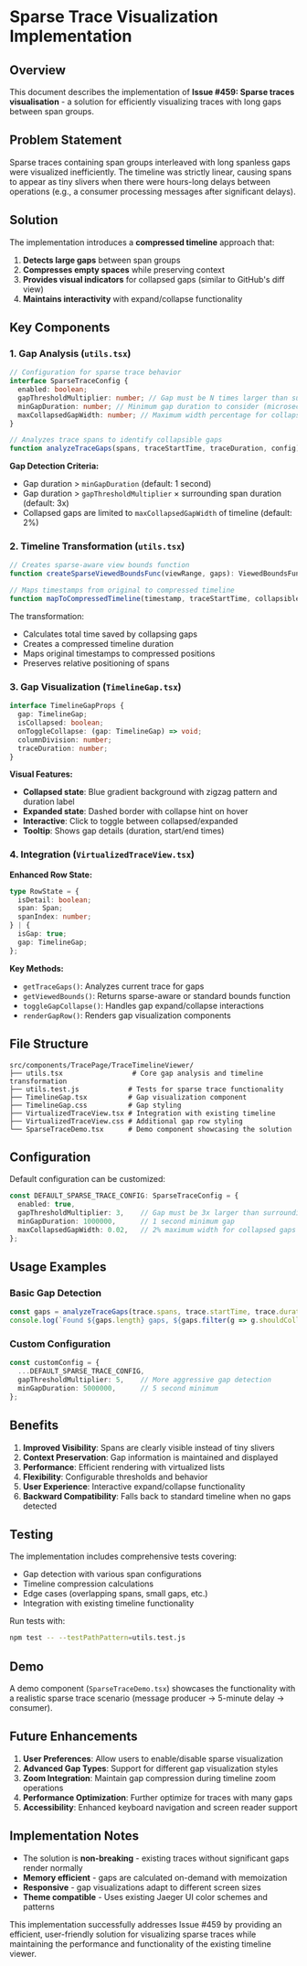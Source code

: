# Sparse Trace Visualization Implementation

## Overview

This document describes the implementation of **Issue #459: Sparse traces visualisation** - a solution for efficiently visualizing traces with long gaps between span groups.

## Problem Statement

Sparse traces containing span groups interleaved with long spanless gaps were visualized inefficiently. The timeline was strictly linear, causing spans to appear as tiny slivers when there were hours-long delays between operations (e.g., a consumer processing messages after significant delays).

## Solution

The implementation introduces a **compressed timeline** approach that:

1. **Detects large gaps** between span groups
2. **Compresses empty spaces** while preserving context
3. **Provides visual indicators** for collapsed gaps (similar to GitHub's diff view)
4. **Maintains interactivity** with expand/collapse functionality

## Key Components

### 1. Gap Analysis (`utils.tsx`)

```typescript
// Configuration for sparse trace behavior
interface SparseTraceConfig {
  enabled: boolean;
  gapThresholdMultiplier: number; // Gap must be N times larger than surrounding spans
  minGapDuration: number; // Minimum gap duration to consider (microseconds)
  maxCollapsedGapWidth: number; // Maximum width percentage for collapsed gaps
}

// Analyzes trace spans to identify collapsible gaps
function analyzeTraceGaps(spans, traceStartTime, traceDuration, config): TimelineGap[]
```

**Gap Detection Criteria:**
- Gap duration > `minGapDuration` (default: 1 second)
- Gap duration > `gapThresholdMultiplier` × surrounding span duration (default: 3x)
- Collapsed gaps are limited to `maxCollapsedGapWidth` of timeline (default: 2%)

### 2. Timeline Transformation (`utils.tsx`)

```typescript
// Creates sparse-aware view bounds function
function createSparseViewedBoundsFunc(viewRange, gaps): ViewedBoundsFunctionType

// Maps timestamps from original to compressed timeline
function mapToCompressedTimeline(timestamp, traceStartTime, collapsibleGaps, originalDuration): number
```

The transformation:
- Calculates total time saved by collapsing gaps
- Creates a compressed timeline duration
- Maps original timestamps to compressed positions
- Preserves relative positioning of spans

### 3. Gap Visualization (`TimelineGap.tsx`)

```typescript
interface TimelineGapProps {
  gap: TimelineGap;
  isCollapsed: boolean;
  onToggleCollapse: (gap: TimelineGap) => void;
  columnDivision: number;
  traceDuration: number;
}
```

**Visual Features:**
- **Collapsed state**: Blue gradient background with zigzag pattern and duration label
- **Expanded state**: Dashed border with collapse hint on hover
- **Interactive**: Click to toggle between collapsed/expanded
- **Tooltip**: Shows gap details (duration, start/end times)

### 4. Integration (`VirtualizedTraceView.tsx`)

**Enhanced Row State:**
```typescript
type RowState = {
  isDetail: boolean;
  span: Span;
  spanIndex: number;
} | {
  isGap: true;
  gap: TimelineGap;
};
```

**Key Methods:**
- `getTraceGaps()`: Analyzes current trace for gaps
- `getViewedBounds()`: Returns sparse-aware or standard bounds function
- `toggleGapCollapse()`: Handles gap expand/collapse interactions
- `renderGapRow()`: Renders gap visualization components

## File Structure

```
src/components/TracePage/TraceTimelineViewer/
├── utils.tsx                 # Core gap analysis and timeline transformation
├── utils.test.js            # Tests for sparse trace functionality
├── TimelineGap.tsx          # Gap visualization component
├── TimelineGap.css          # Gap styling
├── VirtualizedTraceView.tsx # Integration with existing timeline
├── VirtualizedTraceView.css # Additional gap row styling
└── SparseTraceDemo.tsx      # Demo component showcasing the solution
```

## Configuration

Default configuration can be customized:

```typescript
const DEFAULT_SPARSE_TRACE_CONFIG: SparseTraceConfig = {
  enabled: true,
  gapThresholdMultiplier: 3,    // Gap must be 3x larger than surrounding spans
  minGapDuration: 1000000,      // 1 second minimum gap
  maxCollapsedGapWidth: 0.02,   // 2% maximum width for collapsed gaps
};
```

## Usage Examples

### Basic Gap Detection
```typescript
const gaps = analyzeTraceGaps(trace.spans, trace.startTime, trace.duration);
console.log(`Found ${gaps.length} gaps, ${gaps.filter(g => g.shouldCollapse).length} collapsible`);
```

### Custom Configuration
```typescript
const customConfig = {
  ...DEFAULT_SPARSE_TRACE_CONFIG,
  gapThresholdMultiplier: 5,    // More aggressive gap detection
  minGapDuration: 5000000,      // 5 second minimum
};
```

## Benefits

1. **Improved Visibility**: Spans are clearly visible instead of tiny slivers
2. **Context Preservation**: Gap information is maintained and displayed
3. **Performance**: Efficient rendering with virtualized lists
4. **Flexibility**: Configurable thresholds and behavior
5. **User Experience**: Interactive expand/collapse functionality
6. **Backward Compatibility**: Falls back to standard timeline when no gaps detected

## Testing

The implementation includes comprehensive tests covering:
- Gap detection with various span configurations
- Timeline compression calculations
- Edge cases (overlapping spans, small gaps, etc.)
- Integration with existing timeline functionality

Run tests with:
```bash
npm test -- --testPathPattern=utils.test.js
```

## Demo

A demo component (`SparseTraceDemo.tsx`) showcases the functionality with a realistic sparse trace scenario (message producer → 5-minute delay → consumer).

## Future Enhancements

1. **User Preferences**: Allow users to enable/disable sparse visualization
2. **Advanced Gap Types**: Support for different gap visualization styles
3. **Zoom Integration**: Maintain gap compression during timeline zoom operations
4. **Performance Optimization**: Further optimize for traces with many gaps
5. **Accessibility**: Enhanced keyboard navigation and screen reader support

## Implementation Notes

- The solution is **non-breaking** - existing traces without significant gaps render normally
- **Memory efficient** - gaps are calculated on-demand with memoization
- **Responsive** - gap visualizations adapt to different screen sizes
- **Theme compatible** - Uses existing Jaeger UI color schemes and patterns

This implementation successfully addresses Issue #459 by providing an efficient, user-friendly solution for visualizing sparse traces while maintaining the performance and functionality of the existing timeline viewer.
